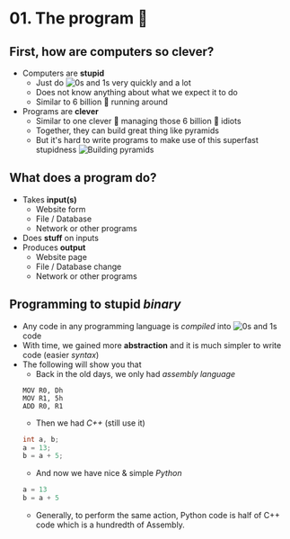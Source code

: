 # 01. The program :floppy_disk:

## First, how are computers so clever?
- Computers are **stupid**
  - Just do ![0s and 1s](01s) very quickly and a lot
  - Does not know anything about what we expect it to do
  - Similar to 6 billion :chicken: running around
- Programs are **clever**
  - Similar to one clever :tiger2: managing those 6 billion :chicken: idiots
  - Together, they can build great thing like pyramids
  - But it's hard to write programs to make use of this superfast stupidness
![Building pyramids](pyramid)
  
## What does a program do?
- Takes **input(s)**
  - Website form
  - File / Database
  - Network or other programs
- Does **stuff** on inputs
- Produces **output**
  - Website page
  - File / Database change
  - Network or other programs

## Programming to stupid *binary*
- Any code in any programming language is *compiled* into ![0s and 1s](01s)  code
- With time, we gained more **abstraction** and it is much simpler to write code (easier *syntax*)
- The following will show you that
  - Back in the old days, we only had *assembly language*
  ```Assembly
  MOV R0, Dh
  MOV R1, 5h
  ADD R0, R1
  ```
  - Then we had *C++* (still use it)
  ```c++
  int a, b;
  a = 13;
  b = a + 5;
  ```
  - And now we have nice & simple *Python*
  ```python
  a = 13
  b = a + 5
  ```
  - Generally, to perform the same action, Python code is half of C++ code which is a hundredth of Assembly.
  
[01s]: /internals/gif/01.gif "0s and 1s"
[pyramid]: /internals/gif/pyramids.gif "Pyramid built right"